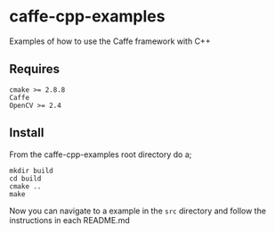 # caffe-cpp-examples
Examples of how to use the Caffe framework with C++

## Requires
    cmake >= 2.8.8
    Caffe
    OpenCV >= 2.4

## Install
From the caffe-cpp-examples root directory do a;

    mkdir build
    cd build
    cmake ..
    make

Now you can navigate to a example in the ```src``` directory and follow the instructions in each README.md
